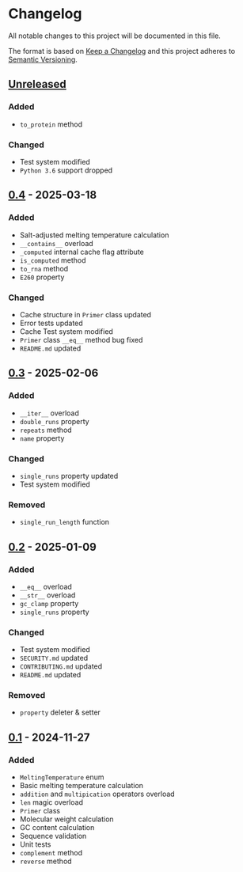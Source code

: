 # Changelog
All notable changes to this project will be documented in this file.

The format is based on [Keep a Changelog](http://keepachangelog.com/en/1.0.0/)
and this project adheres to [Semantic Versioning](http://semver.org/spec/v2.0.0.html).

## [Unreleased]
### Added
- `to_protein` method
### Changed
- Test system modified
- `Python 3.6` support dropped
## [0.4] - 2025-03-18
### Added
- Salt-adjusted melting temperature calculation
- `__contains__` overload
- `_computed` internal cache flag attribute
- `is_computed` method
- `to_rna` method
- `E260` property
### Changed
- Cache structure in `Primer` class updated
- Error tests updated
- Cache Test system modified
- `Primer` class `__eq__` method bug fixed
- `README.md` updated
## [0.3] - 2025-02-06
### Added
- `__iter__` overload
- `double_runs` property
- `repeats` method
- `name` property
### Changed
- `single_runs` property updated
- Test system modified
### Removed
- `single_run_length` function
## [0.2] - 2025-01-09
### Added
- `__eq__` overload
- `__str__` overload
- `gc_clamp` property
- `single_runs` property
### Changed
- Test system modified
- `SECURITY.md` updated
- `CONTRIBUTING.md` updated
- `README.md` updated
### Removed
- `property` deleter & setter
## [0.1] - 2024-11-27
### Added
- `MeltingTemperature` enum
- Basic melting temperature calculation
- `addition` and `multipication` operators overload
- `len` magic overload
- `Primer` class
- Molecular weight calculation
- GC content calculation
- Sequence validation
- Unit tests
- `complement` method
- `reverse` method

[Unreleased]: https://github.com/openscilab/opr/compare/v0.4...dev
[0.4]: https://github.com/openscilab/opr/compare/v0.3...v0.4
[0.3]: https://github.com/openscilab/opr/compare/v0.2...v0.3
[0.2]: https://github.com/openscilab/opr/compare/v0.1...v0.2
[0.1]: https://github.com/openscilab/opr/compare/0baa8dd...v0.1